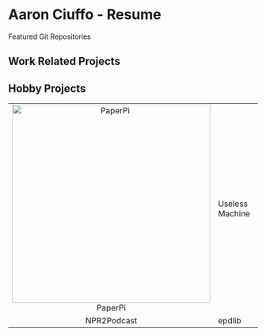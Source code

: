 # Aaron Ciuffo - Resume

Featured Git Repositories

## Work Related Projects

## Hobby Projects

|             |                 |              |
|:-----------:|-----------------|--------------|
|    <img src=https://github.com/txoof/PaperPi/blob/main/documentation/images/paperpiV3.gif alt="PaperPi" width=400 /></br>PaperPi   | Useless Machine | Audio Sensor |
| NPR2Podcast | epdlib          | querylms     |